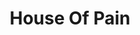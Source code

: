 ---
title: "House Of Pain"
summary: "Irish-American hip hop group from Los Angeles, California, USA. Everlast became fascinated by hip-hop while he was in high school, eventually becoming part of Ice-T's Rhyme Syndicate. His association with Ice-T led to a contract with Warner Bros., who released his debut album, Forever Everlasting, in 1990. After the record bombed, Everlast formed House of Pain with his high school friend Danny Boy and DJ Lethal in 1990."
image: "house-of-pain.jpg"
apple_music_artist_url: "https://music.apple.com/gb/artist/house-of-pain/5166342"
wikipedia_url: "none"
---